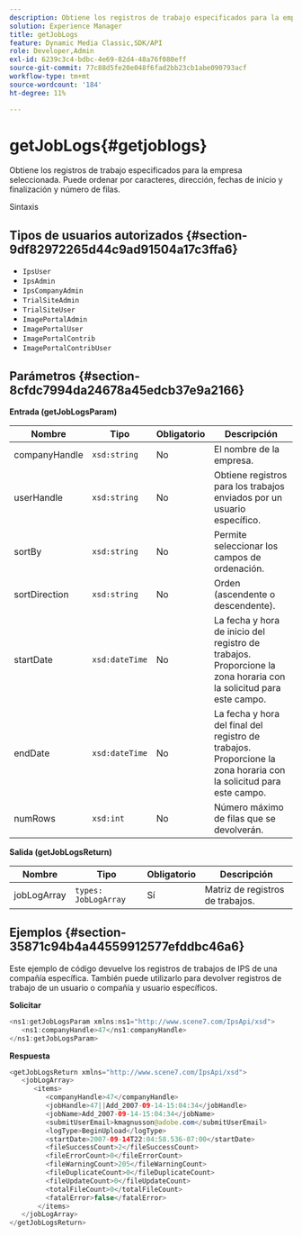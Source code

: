 ```yaml
---
description: Obtiene los registros de trabajo especificados para la empresa seleccionada. Puede ordenar por caracteres, dirección, fechas de inicio y finalización y número de filas.
solution: Experience Manager
title: getJobLogs
feature: Dynamic Media Classic,SDK/API
role: Developer,Admin
exl-id: 6239c3c4-bdbc-4e69-82d4-48a76f080eff
source-git-commit: 77c88d5fe20e048f6fad2bb23cb1abe090793acf
workflow-type: tm+mt
source-wordcount: '184'
ht-degree: 11%

---
```


# getJobLogs{#getjoblogs}

Obtiene los registros de trabajo especificados para la empresa seleccionada. Puede ordenar por caracteres, dirección, fechas de inicio y finalización y número de filas.

Sintaxis

## Tipos de usuarios autorizados {#section-9df82972265d44c9ad91504a17c3ffa6}

* `IpsUser`
* `IpsAdmin`
* `IpsCompanyAdmin`
* `TrialSiteAdmin`
* `TrialSiteUser`
* `ImagePortalAdmin`
* `ImagePortalUser`
* `ImagePortalContrib`
* `ImagePortalContribUser`

## Parámetros {#section-8cfdc7994da24678a45edcb37e9a2166}

**Entrada (getJobLogsParam)**

| Nombre | Tipo | Obligatorio | Descripción |
|---|---|---|---|
| companyHandle | `xsd:string` | No | El nombre de la empresa. |
| userHandle | `xsd:string` | No | Obtiene registros para los trabajos enviados por un usuario específico. |
| sortBy | `xsd:string` | No | Permite seleccionar los campos de ordenación. |
| sortDirection | `xsd:string` | No | Orden (ascendente o descendente). |
| startDate | `xsd:dateTime` | No | La fecha y hora de inicio del registro de trabajos. Proporcione la zona horaria con la solicitud para este campo. |
| endDate | `xsd:dateTime` | No | La fecha y hora del final del registro de trabajos. Proporcione la zona horaria con la solicitud para este campo. |
| numRows | `xsd:int` | No | Número máximo de filas que se devolverán. |

**Salida (getJobLogsReturn)**

| Nombre | Tipo | Obligatorio | Descripción |
|---|---|---|---|
| jobLogArray | `types: JobLogArray` | Sí | Matriz de registros de trabajos. |

## Ejemplos {#section-35871c94b4a44559912577efddbc46a6}

Este ejemplo de código devuelve los registros de trabajos de IPS de una compañía específica. También puede utilizarlo para devolver registros de trabajo de un usuario o compañía y usuario específicos.

**Solicitar**

```java
<ns1:getJobLogsParam xmlns:ns1="http://www.scene7.com/IpsApi/xsd">
   <ns1:companyHandle>47</ns1:companyHandle>
</ns1:getJobLogsParam>
```

**Respuesta**

```java
<getJobLogsReturn xmlns="http://www.scene7.com/IpsApi/xsd">
   <jobLogArray>
      <items>
         <companyHandle>47</companyHandle>
         <jobHandle>47||Add_2007-09-14-15:04:34</jobHandle>
         <jobName>Add_2007-09-14-15:04:34</jobName>
         <submitUserEmail>kmagnusson@adobe.com</submitUserEmail>
         <logType>BeginUpload</logType>
         <startDate>2007-09-14T22:04:58.536-07:00</startDate>
         <fileSuccessCount>2</fileSuccessCount>
         <fileErrorCount>0</fileErrorCount>
         <fileWarningCount>205</fileWarningCount>
         <fileDuplicateCount>0</fileDuplicateCount>
         <fileUpdateCount>0</fileUpdateCount>
         <totalFileCount>0</totalFileCount>
         <fatalError>false</fatalError>
       </items>
   </jobLogArray>
</getJobLogsReturn>
```
